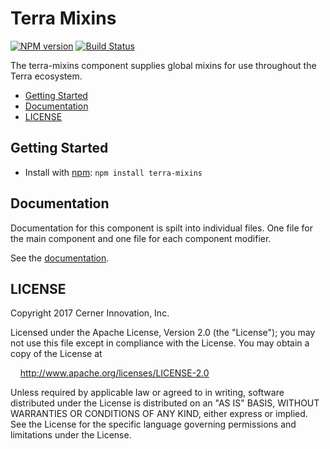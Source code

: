 # Terra Mixins


[![NPM version](http://img.shields.io/npm/v/terra-mixins.svg)](https://www.npmjs.org/package/terra-mixins)
[![Build Status](https://travis-ci.org/cerner/terra-ui.svg?branch=master)](https://travis-ci.org/cerner/terra-ui)

The terra-mixins component supplies global mixins for use throughout the Terra ecosystem.

- [Getting Started](#getting-started)
- [Documentation](#documentation)
- [LICENSE](#license)

## Getting Started

- Install with [npm](https://www.npmjs.com): `npm install terra-mixins`

## Documentation

Documentation for this component is spilt into individual files.
One file for the main component and one file for each component modifier.

See the [documentation](docs/).

## LICENSE

Copyright 2017 Cerner Innovation, Inc.

Licensed under the Apache License, Version 2.0 (the "License"); you may not use this file except in compliance with the License. You may obtain a copy of the License at

&nbsp;&nbsp;&nbsp;&nbsp;http://www.apache.org/licenses/LICENSE-2.0

Unless required by applicable law or agreed to in writing, software distributed under the License is distributed on an "AS IS" BASIS, WITHOUT WARRANTIES OR CONDITIONS OF ANY KIND, either express or implied. See the License for the specific language governing permissions and limitations under the License.
